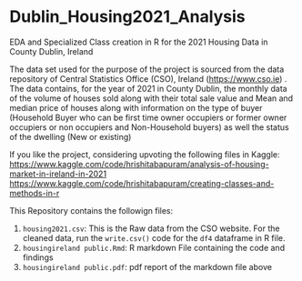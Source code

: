 # Dublin_Housing2021_Analysis

EDA and Specialized Class creation in R for the 2021 Housing Data in County Dublin, Ireland

The data set used for the purpose of the project is sourced from the data repository of Central Statistics Office (CSO), Ireland (https://www.cso.ie) . The data contains, for the year of 2021 in County Dublin, the monthly data of the volume of houses sold along with their total sale value and Mean and median price of houses along with information on the type of buyer (Household Buyer who can be first time owner occupiers or former owner occupiers or non occupiers and Non-Household buyers) as well the status of the dwelling (New or existing)

If you like the project, considering upvoting the following files in Kaggle: 
https://www.kaggle.com/code/hrishitabapuram/analysis-of-housing-market-in-ireland-in-2021
https://www.kaggle.com/code/hrishitabapuram/creating-classes-and-methods-in-r

This Repository contains the followign files:

1. `housing2021.csv`: This is the Raw data from the CSO website. For the cleaned data, run the `write.csv()` code for the `df4` dataframe in R file.
2. `housingireland public.Rmd`: R markdown File containing the code and findings
3. `housingireland public.pdf`: pdf report of the markdown file above
